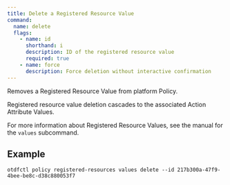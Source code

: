```yaml
---
title: Delete a Registered Resource Value
command:
  name: delete
  flags:
    - name: id
      shorthand: i
      description: ID of the registered resource value
      required: true
    - name: force
      description: Force deletion without interactive confirmation
---
```


Removes a Registered Resource Value from platform Policy.

Registered resource value deletion cascades to the associated Action Attribute Values.

For more information about Registered Resource Values, see the manual for the `values` subcommand.

## Example 

```shell
otdfctl policy registered-resources values delete --id 217b300a-47f9-4bee-be8c-d38c880053f7
```
